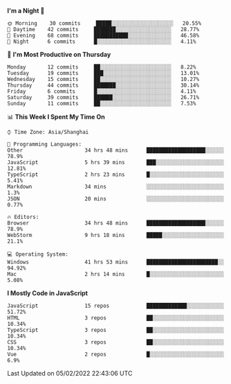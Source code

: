 <!--START_SECTION:waka-->
**I'm a Night 🦉** 

```text
🌞 Morning    30 commits     █████░░░░░░░░░░░░░░░░░░░░   20.55% 
🌆 Daytime    42 commits     ███████░░░░░░░░░░░░░░░░░░   28.77% 
🌃 Evening    68 commits     ███████████░░░░░░░░░░░░░░   46.58% 
🌙 Night      6 commits      █░░░░░░░░░░░░░░░░░░░░░░░░   4.11%

```
📅 **I'm Most Productive on Thursday** 

```text
Monday       12 commits     ██░░░░░░░░░░░░░░░░░░░░░░░   8.22% 
Tuesday      19 commits     ███░░░░░░░░░░░░░░░░░░░░░░   13.01% 
Wednesday    15 commits     ██░░░░░░░░░░░░░░░░░░░░░░░   10.27% 
Thursday     44 commits     ███████░░░░░░░░░░░░░░░░░░   30.14% 
Friday       6 commits      █░░░░░░░░░░░░░░░░░░░░░░░░   4.11% 
Saturday     39 commits     ██████░░░░░░░░░░░░░░░░░░░   26.71% 
Sunday       11 commits     ██░░░░░░░░░░░░░░░░░░░░░░░   7.53%

```


📊 **This Week I Spent My Time On** 

```text
⌚︎ Time Zone: Asia/Shanghai

💬 Programming Languages: 
Other                    34 hrs 48 mins      ███████████████████░░░░░░   78.9% 
JavaScript               5 hrs 39 mins       ███░░░░░░░░░░░░░░░░░░░░░░   12.81% 
TypeScript               2 hrs 23 mins       █░░░░░░░░░░░░░░░░░░░░░░░░   5.41% 
Markdown                 34 mins             ░░░░░░░░░░░░░░░░░░░░░░░░░   1.3% 
JSON                     20 mins             ░░░░░░░░░░░░░░░░░░░░░░░░░   0.77%

🔥 Editors: 
Browser                  34 hrs 48 mins      ███████████████████░░░░░░   78.9% 
WebStorm                 9 hrs 18 mins       █████░░░░░░░░░░░░░░░░░░░░   21.1%

💻 Operating System: 
Windows                  41 hrs 53 mins      ███████████████████████░░   94.92% 
Mac                      2 hrs 14 mins       █░░░░░░░░░░░░░░░░░░░░░░░░   5.08%

```

**I Mostly Code in JavaScript** 

```text
JavaScript               15 repos            █████████████░░░░░░░░░░░░   51.72% 
HTML                     3 repos             ██░░░░░░░░░░░░░░░░░░░░░░░   10.34% 
TypeScript               3 repos             ██░░░░░░░░░░░░░░░░░░░░░░░   10.34% 
CSS                      3 repos             ██░░░░░░░░░░░░░░░░░░░░░░░   10.34% 
Vue                      2 repos             █░░░░░░░░░░░░░░░░░░░░░░░░   6.9%

```



 Last Updated on 05/02/2022 22:43:06 UTC
<!--END_SECTION:waka-->

<!--
**likaiqiang/likaiqiang** is a ✨ _special_ ✨ repository because its `README.md` (this file) appears on your GitHub profile.

Here are some ideas to get you started:

- 🔭 I’m currently working on ...
- 🌱 I’m currently learning ...
- 👯 I’m looking to collaborate on ...
- 🤔 I’m looking for help with ...
- 💬 Ask me about ...
- 📫 How to reach me: ...
- 😄 Pronouns: ...
- ⚡ Fun fact: ...
-->
